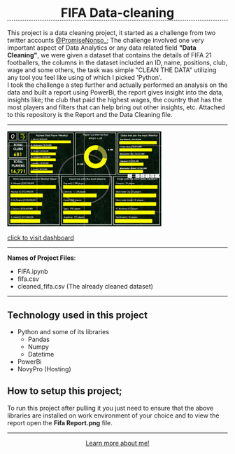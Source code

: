 <h1 style="text-align: center; border-bottom: 1px dashed">FIFA Data-cleaning</h1>
This project is a data cleaning project, it started as a challenge from two twitter accounts <a href="https://twitter.com/PromiseNonso_?s=20">@PromiseNonso_</a>; The challenge involved one very important aspect of Data Analytics or any data related field <b>"Data Cleaning"</b>, we were given a dataset that contains the details of FIFA 21 footballers, the columns in the dataset included an ID, name, positions, club, wage and some others, the task was simple "CLEAN THE DATA" utilizing any tool you feel like using of which I picked 'Python'. <br> I took the challenge a step further and actually performed an analysis on the data and built a report using PowerBi, the report gives insight into the data, insights like; the club that paid the highest wages, the country that has the most players and filters that can help bring out other insights, etc. Attached to this repository is the Report and the Data Cleaning file.
<hr>
<a href="https://www.novypro.com/project/fifa-2021-male-players-report"><img src='images/FIFA dash.png' style="width: 70%; height:60%"></a>

<a href="https://www.novypro.com/project/fifa-2021-male-players-report">click to visit dashboard</a>
<hr>
<b>Names of Project Files</b>:
<ul>
<li>FIFA.ipynb
<li>fifa.csv
<li>cleaned_fifa.csv (The already cleaned dataset)
</ul>
<hr>

## Technology used in this project
<ul>
<li> Python and some of its libraries
<ul>
<li> Pandas
<li> Numpy
<li> Datetime
</ul>
<li> PowerBi
<li> NovyPro (Hosting)
</ul>

## How to setup this project;
To run this project after pulling it you just need to ensure that the above libraries are installed on work environment of your choice and to view the report open the <b>Fifa Report.png</b> file.
<hr>
<div style="text-align: center;">
<a href="https://oluwaseun-ogundeko.netlify.app/">Learn more about me!</a>
</div>
